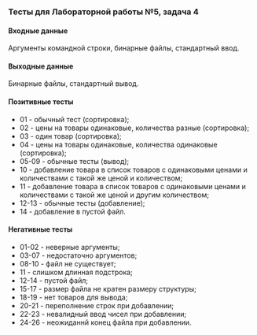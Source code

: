 ### Тесты для Лабораторной работы №5, задача 4

#### Входные данные
Аргументы командной строки, бинарные файлы, стандартный ввод.

#### Выходные данные
Бинарные файлы, стандартный вывод.

#### Позитивные тесты

- 01 - обычный тест (сортировка);
- 02 - цены на товары одинаковые, количества разные (сортировка);
- 03 - один товар (сортировка);
- 04 - цены на товары одинаковые, количества одинаковые (сортировка);
- 05-09 - обычные тесты (вывод);
- 10 - добавление товара в список товаров с одинаковыми ценами и количествами с такой же ценой и количеством;
- 11 - добавление товара в список товаров с одинаковыми ценами и количествами с такой же ценой и другим количеством;
- 12-13 - обычные тесты (добавление);
- 14 - добавление в пустой файл.

#### Негативные тесты

- 01-02 - неверные аргументы;
- 03-07 - недостаточно аргументов;
- 08-10 - файл не существует;
- 11 - слишком длинная подстрока;
- 12-14 - пустой файл;
- 15-17 - размер файла не кратен размеру структуры;
- 18-19 - нет товаров для вывода;
- 20-21 - переполнение строк при добавлении;
- 22-23 - невалидный ввод чисел при добавлении;
- 24-26 - неожиданнй конец файла при добавлении.

